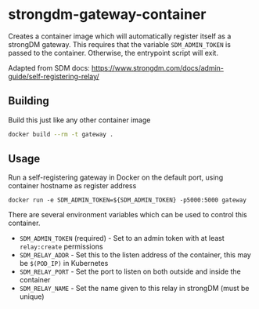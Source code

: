 # strongdm-gateway-container

Creates a container image which will automatically register itself as a strongDM gateway. This requires that the
variable `SDM_ADMIN_TOKEN` is passed to the container. Otherwise, the entrypoint script will exit.

Adapted from SDM docs: https://www.strongdm.com/docs/admin-guide/self-registering-relay/

## Building

Build this just like any other container image

```bash
docker build --rm -t gateway .
```

## Usage

Run a self-registering gateway in Docker on the default port, using container hostname as register address
```
docker run -e SDM_ADMIN_TOKEN=${SDM_ADMIN_TOKEN} -p5000:5000 gateway
```

There are several environment variables which can be used to control this container.

- `SDM_ADMIN_TOKEN` (required) - Set to an admin token with at least `relay:create` permissions
- `SDM_RELAY_ADDR` - Set this to the listen address of the container, this may be `$(POD_IP)` in Kubernetes
- `SDM_RELAY_PORT` - Set the port to listen on both outside and inside the container
- `SDM_RELAY_NAME` - Set the name given to this relay in strongDM (must be unique)
